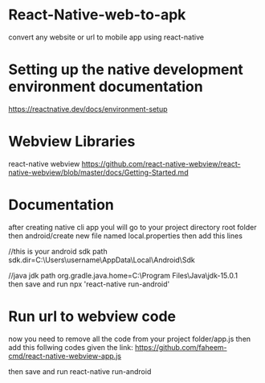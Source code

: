 # React-Native-web-to-apk
convert any website or url  to mobile app using react-native

# Setting up the native development environment documentation
https://reactnative.dev/docs/environment-setup

# Webview Libraries
react-native webview
https://github.com/react-native-webview/react-native-webview/blob/master/docs/Getting-Started.md

# Documentation
after creating native cli app youl will go to your project directory
root folder then android/create new file named local.properties then add this lines

 //this is your android sdk path
sdk.dir=C:\\Users\\username\\AppData\\Local\\Android\\Sdk 

//java jdk path
org.gradle.java.home=C:\\Program Files\\Java\\jdk-15.0.1   
then save and run npx 'react-native run-android'

# Run url to webview code
now you need to remove all the code from your project folder/app.js then add this follwing codes given the link:
https://github.com/faheem-cmd/react-native-webview-app.js

then save and run react-native run-android




